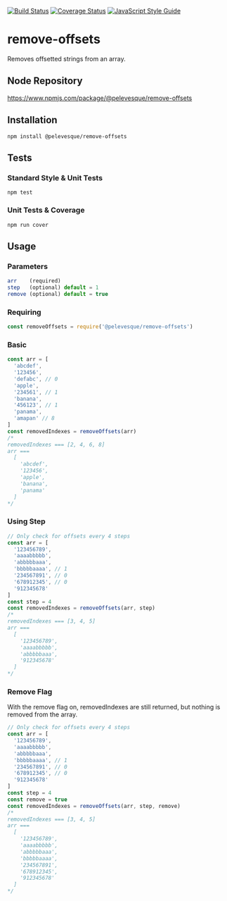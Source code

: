 [![Build Status](https://travis-ci.org/pelevesque/remove-offsets.svg?branch=master)](https://travis-ci.org/pelevesque/remove-offsets)
[![Coverage Status](https://coveralls.io/repos/github/pelevesque/remove-offsets/badge.svg?branch=master)](https://coveralls.io/github/pelevesque/remove-offsets?branch=master)
[![JavaScript Style Guide](https://img.shields.io/badge/code_style-standard-brightgreen.svg)](https://standardjs.com)

# remove-offsets

Removes offsetted strings from an array.

## Node Repository

https://www.npmjs.com/package/@pelevesque/remove-offsets

## Installation

`npm install @pelevesque/remove-offsets`

## Tests

### Standard Style & Unit Tests

`npm test`

### Unit Tests & Coverage

`npm run cover`

## Usage

### Parameters

```js
arr    (required)
step   (optional) default = 1
remove (optional) default = true
```

### Requiring

```js
const removeOffsets = require('@pelevesque/remove-offsets')
```

### Basic

```js
const arr = [
  'abcdef',
  '123456',
  'defabc', // 0
  'apple',
  '234561', // 1
  'banana',
  '456123', // 1
  'panama',
  'amapan' // 8
]
const removedIndexes = removeOffsets(arr)
/*
removedIndexes === [2, 4, 6, 8]
arr ===
  [
    'abcdef',
    '123456',
    'apple',
    'banana',
    'panama'
  ]
*/
```

### Using Step

```js
// Only check for offsets every 4 steps
const arr = [
  '123456789',
  'aaaabbbbb',
  'abbbbbaaa',
  'bbbbbaaaa', // 1
  '234567891', // 0
  '678912345', // 0
  '912345678'
]
const step = 4
const removedIndexes = removeOffsets(arr, step)
/*
removedIndexes === [3, 4, 5]
arr ===
  [
    '123456789',
    'aaaabbbbb',
    'abbbbbaaa',
    '912345678'
  ]
*/
```

### Remove Flag

With the remove flag on, removedIndexes are still returned, but nothing is
removed from the array.

```js
// Only check for offsets every 4 steps
const arr = [
  '123456789',
  'aaaabbbbb',
  'abbbbbaaa',
  'bbbbbaaaa', // 1
  '234567891', // 0
  '678912345', // 0
  '912345678'
]
const step = 4
const remove = true
const removedIndexes = removeOffsets(arr, step, remove)
/*
removedIndexes === [3, 4, 5]
arr ===
  [
    '123456789',
    'aaaabbbbb',
    'abbbbbaaa',
    'bbbbbaaaa',
    '234567891',
    '678912345',
    '912345678'
  ]
*/
```
